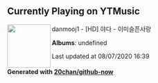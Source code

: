 ## Currently Playing on YTMusic

[<img align="left" width="100" src="https://i.ytimg.com/vi/3FWsr1gVb_I/sddefault.jpg?sqp=-oaymwEWCJADEOEBIAQqCghqEJQEGHgg6AJIWg&rs">](https://music.youtube.com/channel/UCv_usQBkyFFevOrGoMwL79A)

danmooj1 - [HD] 야다 - 이미슬픈사랑

**Albums**: undefined

Last updated at 08/07/2020 16:39

#### Generated with [20chan/github-now](https://github.com/20chan/github-now)


<!--
**20chan/20chan** is a ✨ _special_ ✨ repository because its `README.md` (this file) appears on your GitHub profile.

Here are some ideas to get you started:

- 🔭 I’m currently working on ...
- 🌱 I’m currently learning ...
- 👯 I’m looking to collaborate on ...
- 🤔 I’m looking for help with ...
- 💬 Ask me about ...
- 📫 How to reach me: ...
- 😄 Pronouns: ...
- ⚡ Fun fact: ...
-->
